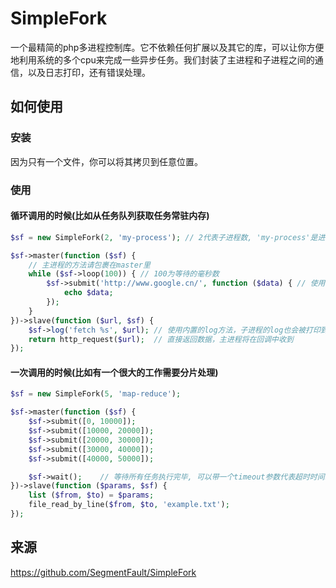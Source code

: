 # SimpleFork

一个最精简的php多进程控制库。它不依赖任何扩展以及其它的库，可以让你方便地利用系统的多个cpu来完成一些异步任务。我们封装了主进程和子进程之间的通信，以及日志打印，还有错误处理。

## 如何使用

### 安装

因为只有一个文件，你可以将其拷贝到任意位置。

### 使用

#### 循环调用的时候(比如从任务队列获取任务常驻内存)

```php
$sf = new SimpleFork(2, 'my-process'); // 2代表子进程数, 'my-process'是进程的名字

$sf->master(function ($sf) {
    // 主进程的方法请包裹在master里
    while ($sf->loop(100)) { // 100为等待的毫秒数
        $sf->submit('http://www.google.cn/', function ($data) { // 使用submit方法将其提交到一个空闲的进程，如果没有空闲的，系统会自动等待
            echo $data;
        });
    }
})->slave(function ($url, $sf) {
    $sf->log('fetch %s', $url); // 使用内置的log方法，子进程的log也会被打印到主进程里
    return http_request($url);  // 直接返回数据，主进程将在回调中收到
});
```

#### 一次调用的时候(比如有一个很大的工作需要分片处理)

```php
$sf = new SimpleFork(5, 'map-reduce');

$sf->master(function ($sf) {
    $sf->submit([0, 10000]);
    $sf->submit([10000, 20000]);
    $sf->submit([20000, 30000]);
    $sf->submit([30000, 40000]);
    $sf->submit([40000, 50000]);

    $sf->wait();    // 等待所有任务执行完毕, 可以带一个timeout参数代表超时时间毫秒数, 超过后将强行终止还没完成的任务并返回
})->slave(function ($params, $sf) {
    list ($from, $to) = $params;
    file_read_by_line($from, $to, 'example.txt');
});
```

## 来源

https://github.com/SegmentFault/SimpleFork